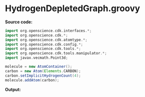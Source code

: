 # HydrogenDepletedGraph.groovy
**Source code:**
```groovy
import org.openscience.cdk.interfaces.*;
import org.openscience.cdk.*;
import org.openscience.cdk.atomtype.*;
import org.openscience.cdk.config.*;
import org.openscience.cdk.tools.*;
import org.openscience.cdk.tools.manipulator.*;
import javax.vecmath.Point3d;

molecule = new AtomContainer();
carbon = new Atom(Elements.CARBON);
carbon.setImplicitHydrogenCount(4);
molecule.addAtom(carbon);
```
**Output:**
```plain
```
